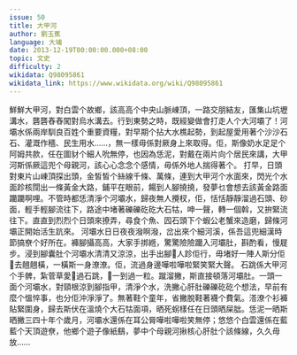 ```yaml
---
issue: 50
title: 大甲河
author: 劉玉蕉
language: 大埔
date: 2013-12-19T00:00:00.000+08:00
topic: 文史
difficulty: 2
wikidata: Q98095861
wikidata_link: https://www.wikidata.org/wiki/Q98095861
---
```

鮮鮮大甲河，對白雲个故鄉，該高高个中央山脈崠頂，一路交朋結友，匯集山坑壢溝水，礱礱舂舂闖對烏水溝去。行到東勢之時，既經變做會打走人个大河壩了！河壩水係兩岸馴良百姓个重要資糧，對早期个拈大水樵起勢，到起屋愛用著个沙沙石石、灌溉作穡、民生用水……，無一樣毋係對厥身上來取得。佢，斯像奶水足足个阿姆共款，任在圖豺个細人吮無停，也因為恁泥，對戴在兩片向个居民來講，大甲河斯係厥這兜个母親河，該心心念念个感情，毋係外地人揣得著个。
打早，日頭對東片山崠頂探出頭，金皙皙个絲線千條、萬條，連到大甲河个水面來，閃光个水面跈核閕出一條黃金大路，鋪平在眼前，餳到人腳撓撓，發夢乜會想去該黃金路面躪躪啊哩。不管時都恁清淨个河壩水，歸夜無人攪杈，佢，恬恬靜靜溜過石頭、砂面，輕手輕腳流往下，路途中堵著礫礫矻矻大石牯，呻一聲，轉一個斡，又拚緊流往下。直直到烈烈个日頭來撩弄，尋食个魚、囥石頭下个蝦公老蟹來造磨，歸條河壩正開始活生䟘來。
河壩水日日夜夜潑啊潑，岔出來个細河溪，係吾這兜細漢時節搞尞个好所在。褲腳攝高高，大家手挷緪，驚驚險險躪入河壩肚，斟酌看，慢屣步。浸到腳囊肚个河壩水清清又涼涼，出手出腳𢱤人跈佢行，毋堵好一陣人斯分佢𢱤去翹翹橫，一橫斯一身潦潦。佢，流過身邊嘩啦嘩啦緊笑緊大聲。
石跳係大甲河个手髀，紮菅草愛𨃰過石跳，𨃰一到過一粒。蹴溜撇，斯直接頓落河壩肚。一頭一面个河壩水，對頸根涼到腳指甲，清淨个水，洗撇心肝肚礫礫矻矻个想法，早前有麼个慍悴事，也分佢沖淨淨了。無著鞋个童年，省撇脫鞋著襪个費氣。溚潦个衫褲貼緊圍身，歸去斯伏在溫燒个大石牯面項，晒死𧊅樣任在日頭晒屎朏。恁泥一晒斯晒撇三四十年个歲月，河壩水還係在耳公脣嘩啦嘩啦笑無停；悠悠个白雲還係在藍藍个天頂遊尞，他鄉个遊子像紙鷂，夢中个母親河揪核心肝肚个該條線，久久毋放……